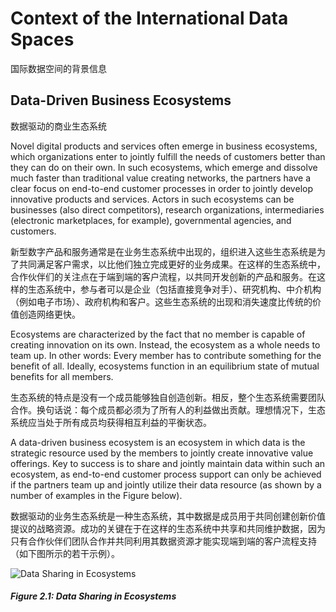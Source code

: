 # Context of the International Data Spaces #
国际数据空间的背景信息

## Data-Driven Business Ecosystems #
数据驱动的商业生态系统

Novel digital products and services often emerge in business ecosystems,
which organizations enter to jointly fulfill the needs of customers
better than they can do on their own. In such ecosystems, which emerge
and dissolve much faster than traditional value creating networks, the
partners have a clear focus on end-to-end customer processes in order to
jointly develop innovative products and services. Actors in such
ecosystems can be businesses (also direct competitors), research
organizations, intermediaries (electronic marketplaces, for example),
governmental agencies, and customers.

新型数字产品和服务通常是在业务生态系统中出现的，组织进入这些生态系统是为了共同满足客户需求，以比他们独立完成更好的业务成果。在这样的生态系统中，合作伙伴们的关注点在于端到端的客户流程，以共同开发创新的产品和服务。在这样的生态系统中，参与者可以是企业（包括直接竞争对手）、研究机构、中介机构（例如电子市场）、政府机构和客户。这些生态系统的出现和消失速度比传统的价值创造网络更快。

Ecosystems are characterized by the fact that no member is capable of
creating innovation on its own. Instead, the ecosystem as a whole needs
to team up. In other words: Every member has to contribute something for
the benefit of all. Ideally, ecosystems function in an equilibrium state
of mutual benefits for all members.

生态系统的特点是没有一个成员能够独自创造创新。相反，整个生态系统需要团队合作。换句话说：每个成员都必须为了所有人的利益做出贡献。理想情况下，生态系统应当处于所有成员均获得相互利益的平衡状态。

A data-driven business ecosystem is an ecosystem in which data is the
strategic resource used by the members to jointly create innovative
value offerings. Key to success is to share and jointly maintain data
within such an ecosystem, as end-to-end customer process support can
only be achieved if the partners team up and jointly utilize their data
resource (as shown by a number of examples in the Figure below).

数据驱动的业务生态系统是一种生态系统，其中数据是成员用于共同创建创新价值提议的战略资源。成功的关键在于在这样的生态系统中共享和共同维护数据，因为只有合作伙伴们团队合作并共同利用其数据资源才能实现端到端的客户流程支持（如下图所示的若干示例）。

![Data Sharing in
Ecosystems](../media/image12.png)
##### Figure 2.1: Data Sharing in Ecosystems
